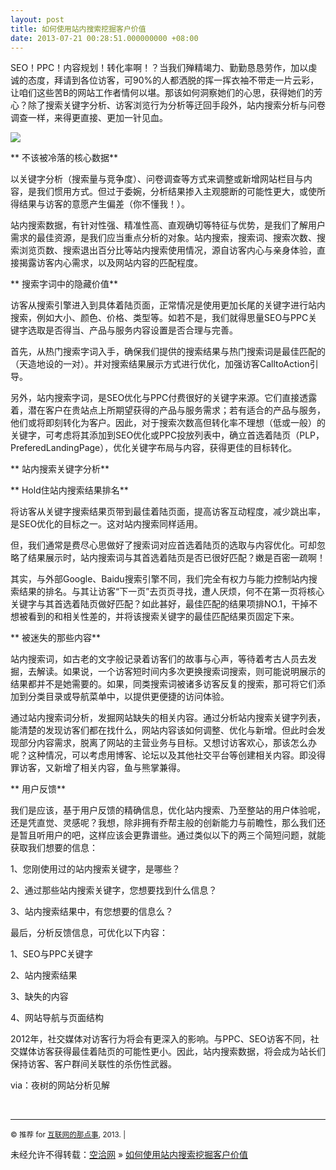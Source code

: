 ```yaml
---
layout: post
title: 如何使用站内搜索挖掘客户价值
date: 2013-07-21 00:28:51.000000000 +08:00
---
```


SEO！PPC！内容规划！转化率啊！？当我们殚精竭力、勤勤恳恳劳作，加以虔诚的态度，拜请到各位访客，可90%的人都洒脱的挥一挥衣袖不带走一片云彩，让咱们这些苦B的网站工作者情何以堪。那该如何洞察她们的心思，获得她们的芳心？除了搜索关键字分析、访客浏览行为分析等迂回手段外，站内搜索分析与问卷调查一样，来得更直接、更加一针见血。

![](http://alibuybuy-img11.stor.sinaapp.com/2013/07/18c8_Online-search.jpg)

** 不该被冷落的核心数据**

以关键字分析（搜索量与竞争度）、问卷调查等方式来调整或新增网站栏目与内容，是我们惯用方式。但过于委婉，分析结果掺入主观臆断的可能性更大，或使所得结果与访客的意愿产生偏差（你不懂我！）。

站内搜索数据，有针对性强、精准性高、直观确切等特征与优势，是我们了解用户需求的最佳资源，是我们应当重点分析的对象。站内搜索，搜索词、搜索次数、搜索浏览页数、搜索退出百分比等站内搜索使用情况，源自访客内心与亲身体验，直接揭露访客内心需求，以及网站内容的匹配程度。

** 搜索字词中的隐藏价值**

访客从搜索引擎进入到具体着陆页面，正常情况是使用更加长尾的关键字进行站内搜索，例如大小、颜色、价格、类型等。如若不是，我们就得思量SEO与PPC关键字选取是否得当、产品与服务内容设置是否合理与完善。

首先，从热门搜索字词入手，确保我们提供的搜索结果与热门搜索词是最佳匹配的（天造地设的一对）。并对搜索结果展示方式进行优化，加强访客CalltoAction引导。

另外，站内搜索字词，是SEO优化与PPC付费很好的关键字来源。它们直接透露着，潜在客户在贵站点上所期望获得的产品与服务需求；若有适合的产品与服务，他们或将即刻转化为客户。因此，对于搜索次数高但转化率不理想（低或一般）的关键字，可考虑将其添加到SEO优化或PPC投放列表中，确立首选着陆页（PLP，PreferedLandingPage），优化关键字布局与内容，获得更佳的目标转化。

** 站内搜索关键字分析**

** Hold住站内搜索结果排名**

将访客从关键字搜索结果页带到最佳着陆页面，提高访客互动程度，减少跳出率，是SEO优化的目标之一。这对站内搜索同样适用。

但，我们通常是费尽心思做好了搜索词对应首选着陆页的选取与内容优化。可却忽略了结果展示时，站内搜索词与其首选着陆页是否已很好匹配？嫩是百密一疏啊！

其实，与外部Google、Baidu搜索引擎不同，我们完全有权力与能力控制站内搜索结果的排名。与其让访客“下一页”去页页寻找，遭人厌烦，何不在第一页将核心关键字与其首选着陆页做好匹配？如此甚好，最佳匹配的结果项排NO.1，干掉不想被看到的和相关性差的，并将该搜索关键字的最佳匹配结果页固定下来。

** 被迷失的那些内容**

站内搜索词，如古老的文字般记录着访客们的故事与心声，等待着考古人员去发掘，去解读。如果说，一个访客短时间内多次更换搜索词搜索，则可能说明展示的结果都并不是她需要的。如果，同类搜索词被诸多访客反复的搜索，那可将它们添加到分类目录或导航菜单中，以提供更便捷的访问体验。

通过站内搜索词分析，发掘网站缺失的相关内容。通过分析站内搜索关键字列表，能清楚的发现访客们都在找什么，网站内容该如何调整、优化与新增。但此时会发现部分内容需求，脱离了网站的主营业务与目标。又想讨访客欢心，那该怎么办呢？这种情况，可以考虑用博客、论坛以及其他社交平台等创建相关内容。即没得罪访客，又新增了相关内容，鱼与熊掌兼得。

** 用户反馈**

我们是应该，基于用户反馈的精确信息，优化站内搜索、乃至整站的用户体验呢，还是凭直觉、灵感呢？我想，除非拥有乔帮主般的创新能力与前瞻性，那么我们还是暂且听用户的吧，这样应该会更靠谱些。通过类似以下的两三个简短问题，就能获取我们想要的信息：

1、您刚使用过的站内搜索关键字，是哪些？

2、通过那些站内搜索关键字，您想要找到什么信息？

3、站内搜索结果中，有您想要的信息么？

最后，分析反馈信息，可优化以下内容：

1、SEO与PPC关键字

2、站内搜索结果

3、缺失的内容

4、网站导航与页面结构

2012年，社交媒体对访客行为将会有更深入的影响。与PPC、SEO访客不同，社交媒体访客获得最佳着陆页的可能性更小。因此，站内搜索数据，将会成为站长们保持访客、客户群间关联性的杀伤性武器。

via：夜树的网站分析见解

 

- - - - - -

<small>© 推荐 for [互联网的那点事](http://www.alibuybuy.com/), 2013. |  
</small>

未经允许不得转载：[空洽网](http://kongqia.com) » [如何使用站内搜索挖掘客户价值](http://kongqia.com/15782.html)


